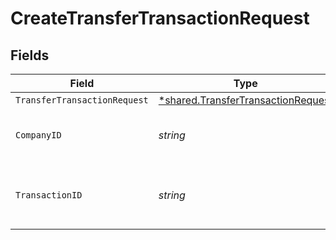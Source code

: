 # CreateTransferTransactionRequest


## Fields

| Field                                                                                          | Type                                                                                           | Required                                                                                       | Description                                                                                    | Example                                                                                        |
| ---------------------------------------------------------------------------------------------- | ---------------------------------------------------------------------------------------------- | ---------------------------------------------------------------------------------------------- | ---------------------------------------------------------------------------------------------- | ---------------------------------------------------------------------------------------------- |
| `TransferTransactionRequest`                                                                   | [*shared.TransferTransactionRequest](../../../pkg/models/shared/transfertransactionrequest.md) | :heavy_minus_sign:                                                                             | N/A                                                                                            |                                                                                                |
| `CompanyID`                                                                                    | *string*                                                                                       | :heavy_check_mark:                                                                             | Unique identifier for a company.                                                               | 8a210b68-6988-11ed-a1eb-0242ac120002                                                           |
| `TransactionID`                                                                                | *string*                                                                                       | :heavy_check_mark:                                                                             | The unique identifier for your SMB's transaction.                                              | 336694d8-2dca-4cb5-a28d-3ccb83e55eee                                                           |